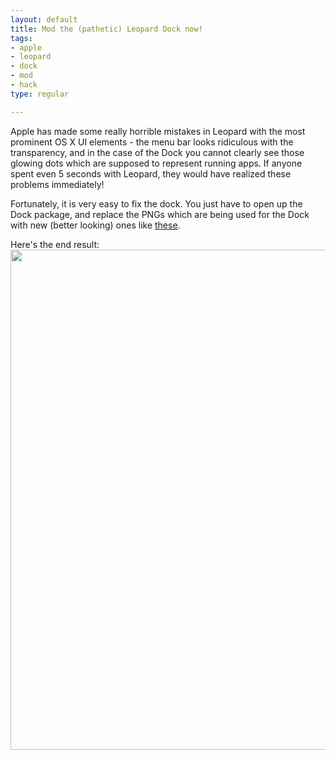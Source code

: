 ```yaml
--- 
layout: default
title: Mod the (pathetic) Leopard Dock now!
tags: 
- apple
- leopard
- dock
- mod
- hack
type: regular

---
```

<p>Apple has made some really horrible mistakes in Leopard with the most prominent OS X UI elements - the menu bar looks ridiculous with the transparency, and in the case of the Dock you cannot clearly see those glowing dots which are supposed to represent running apps. If anyone spent even 5 seconds with Leopard, they would have realized these problems immediately!</p>

<p>Fortunately, it is very easy to fix the dock. You just have to open up the Dock package, and replace the PNGs which are being used for the Dock with new (better looking) ones like <a href="http://www.insidemacgames.com/forum/index.php?showtopic=31923">these</a>.</p>

<p>Here's the end result:<br/>
<img src="http://myskitch.com/harish_mallipeddi/dock-20071102-131134.jpg" width="800px" />
</p>
